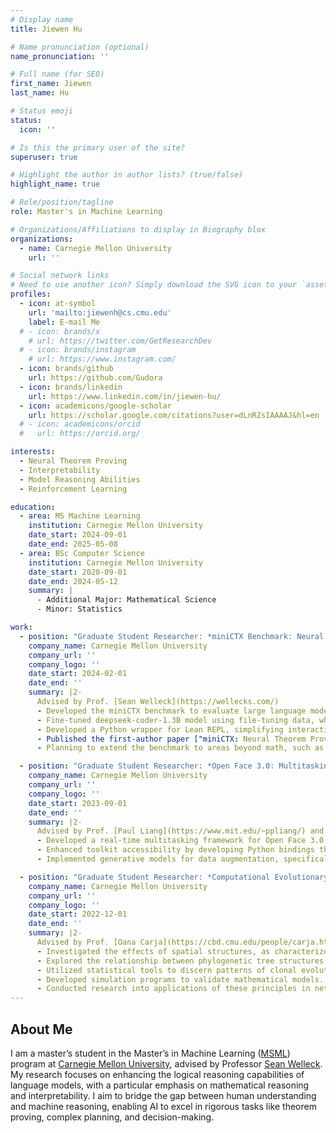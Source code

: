 ```yaml
---
# Display name
title: Jiewen Hu

# Name pronunciation (optional)
name_pronunciation: ''

# Full name (for SEO)
first_name: Jiewen
last_name: Hu

# Status emoji
status:
  icon: ''

# Is this the primary user of the site?
superuser: true

# Highlight the author in author lists? (true/false)
highlight_name: true

# Role/position/tagline
role: Master's in Machine Learning

# Organizations/Affiliations to display in Biography blox
organizations:
  - name: Carnegie Mellon University
    url: ''

# Social network links
# Need to use another icon? Simply download the SVG icon to your `assets/media/icons/` folder.
profiles:
  - icon: at-symbol
    url: 'mailto:jiewenh@cs.cmu.edu'
    label: E-mail Me
  # - icon: brands/x
    # url: https://twitter.com/GetResearchDev
  # - icon: brands/instagram
    # url: https://www.instagram.com/
  - icon: brands/github
    url: https://github.com/Gudora
  - icon: brands/linkedin
    url: https://www.linkedin.com/in/jiewen-hu/
  - icon: academicons/google-scholar
    url: https://scholar.google.com/citations?user=dLnRZsIAAAAJ&hl=en
  # - icon: academicons/orcid
  #   url: https://orcid.org/

interests:
  - Neural Theorem Proving
  - Interpretability
  - Model Reasoning Abilities
  - Reinforcement Learning

education:
  - area: MS Machine Learning
    institution: Carnegie Mellon University
    date_start: 2024-09-01
    date_end: 2025-05-08
  - area: BSc Computer Science
    institution: Carnegie Mellon University
    date_start: 2020-09-01
    date_end: 2024-05-12
    summary: |
      - Additional Major: Mathematical Science 
      - Minor: Statistics

work:
  - position: "Graduate Student Researcher: *miniCTX Benchmark: Neural Theorem Proving with Context*"
    company_name: Carnegie Mellon University
    company_url: ''
    company_logo: ''
    date_start: 2024-02-01
    date_end: ''
    summary: |2-
      Advised by Prof. [Sean Welleck](https://wellecks.com/)
      - Developed the miniCTX benchmark to evaluate large language models in formal mathematics, focusing on real-world proof generation using context information.
      - Fine-tuned deepseek-coder-1.3B model using file-tuning data, which incorporates context information alongside traditional state-tactic pairs, outperforming larger models like Llemma-7B and GPT-4o.
      - Developed a Python wrapper for Lean REPL, simplifying interactions with Lean and enhancing usability.
      - Published the first-author paper ["miniCTX: Neural Theorem Proving with (Long-)Contexts"](https://cmu-l3.github.io/minictx/).
      - Planning to extend the benchmark to areas beyond math, such as program verification, and to evaluate premise selection methods.

  - position: "Graduate Student Researcher: *Open Face 3.0: Multitasking Facial Behavior Analysis Toolkit*"
    company_name: Carnegie Mellon University
    company_url: ''
    company_logo: ''
    date_start: 2023-09-01
    date_end: ''
    summary: |2-
      Advised by Prof. [Paul Liang](https://www.mit.edu/~ppliang/) and Prof. [Louis-Philippe Morency](https://www.cs.cmu.edu/~morency/)
      - Developed a real-time multitasking framework for Open Face 3.0, supporting comprehensive facial behavior analysis including landmark detection, action unit detection, facial expression recognition, and gaze estimation.
      - Enhanced toolkit accessibility by developing Python bindings that support both Open Face 2.0 and Open Face 3.0, enabling more flexible integration into computer vision applications.
      - Implemented generative models for data augmentation, specifically targeting non-frontal face images, to enhance facial landmark detection and emotion recognition accuracy.

  - position: "Graduate Student Researcher: *Computational Evolutionary Dynamics Research*"
    company_name: Carnegie Mellon University
    company_url: ''
    company_logo: ''
    date_start: 2022-12-01
    date_end: ''
    summary: |2-
      Advised by Prof. [Oana Carja](https://cbd.cmu.edu/people/carja.html)
      - Investigated the effects of spatial structures, as characterized by graph properties, on evolutionary dynamics
      - Explored the relationship between phylogenetic tree structures and graph properties, focusing on tree balance metrics.
      - Utilized statistical tools to discern patterns of clonal evolutionary dynamics within complex graphs.
      - Developed simulation programs to validate mathematical models.
      - Conducted research into applications of these principles in network theory and biology.
---
```


## About Me

I am a master’s student in the Master’s in Machine Learning ([MSML](https://www.ml.cmu.edu/academics/5th-year-ms.html)) program at [Carnegie Mellon University](https://www.cmu.edu/), advised by Professor [Sean Welleck](https://wellecks.com/). My research focuses on enhancing the logical reasoning capabilities of language models, with a particular emphasis on mathematical reasoning and interpretability. I aim to bridge the gap between human understanding and machine reasoning, enabling AI to excel in rigorous tasks like theorem proving, complex planning, and decision-making.